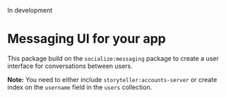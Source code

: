 In development

# Messaging UI for your app

This package build on the `socialize:messaging` package
to create a user interface for conversations between users.

**Note:**
You need to either include `storyteller:accounts-server` or create index on
the `username` field in the `users` collection.
